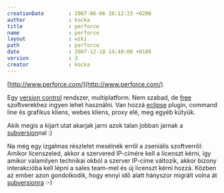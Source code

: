 ```yaml
---
creationDate        : 2007-06-06 16:12:23 +0200 
author              : kocka 
title               : perforce 
name                : perforce 
layout              : wiki 
path                : perforce 
date                : 2007-12-18 14:40:00 +0100 
version             : 3 
creator             : kocka 
---
```

[http://www.perforce.com/](http://www.perforce.com/)

Egy [version control](version%20control.html) rendszer, multiplatform. Nem szabad, de [free](Open%20Source.html) szoftverekhez ingyen lehet használni. Van hozzá [eclipse](Eclipse.html) plugin, command line és grafikus kliens, webes kliens, proxy elé, meg egyéb kütyük.

Akik megis a kijart utat akarjak jarni azok talan jobban jarnak a [subversion](subversion.html)nal :)

Na még egy izgalmas részletet mesélnék erről a zseniális szoftverről: Amikor licenszeled, akkor a szervered IP-címére kell a licenszt kérni, így amikor valamilyen technikai okból a szerver IP-címe változik, akkor bizony interakcióba kell lépni a sales team-mel és új licenszt kérni hozzá. Közben az ember azon gondolkodik, hogy ennyi idő alatt hányszor migrált volna át [subversionra](subversion.html) :-)


